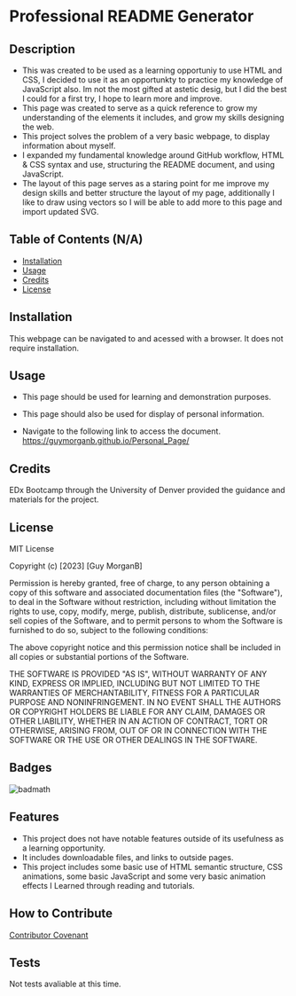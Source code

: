 # Professional README Generator


## Description

- This was created to be used as a learning opportuniy to use HTML and CSS, I decided to use it as an opportunkty to practice my knowledge of JavaScript also. Im not the most gifted at astetic desig, but I did the best I could for a first try, I hope to learn more and improve.
- This page was created to serve as a quick reference to grow my understanding of the elements it includes, and grow my skills designing the web.
- This project solves the problem of a very basic webpage, to display information about myself. 
- I expanded my fundamental knowledge around GitHub workflow, HTML & CSS syntax and use, structuring the README document, and using JavaScript.
- The layout of this page serves as a staring point for me improve my design skills and better structure the layout of my page, additionally I like to draw using vectors so I will be able to add more to this page and import updated SVG. 

## Table of Contents (N/A)
- [Installation](#installation)
- [Usage](#usage)
- [Credits](#credits)
- [License](#license)

## Installation

This webpage can be navigated to and acessed with a browser. It does not require installation.

## Usage

- This page should be used for learning and demonstration purposes.
- This page should also be used for display of personal information.

- Navigate to the following link to access the document.
https://guymorganb.github.io/Personal_Page/


## Credits

EDx Bootcamp through the University of Denver provided the guidance and materials for the project.

## License

MIT License

Copyright (c) [2023] [Guy MorganB]

Permission is hereby granted, free of charge, to any person obtaining a copy
of this software and associated documentation files (the "Software"), to deal
in the Software without restriction, including without limitation the rights
to use, copy, modify, merge, publish, distribute, sublicense, and/or sell
copies of the Software, and to permit persons to whom the Software is
furnished to do so, subject to the following conditions:

The above copyright notice and this permission notice shall be included in all
copies or substantial portions of the Software.

THE SOFTWARE IS PROVIDED "AS IS", WITHOUT WARRANTY OF ANY KIND, EXPRESS OR
IMPLIED, INCLUDING BUT NOT LIMITED TO THE WARRANTIES OF MERCHANTABILITY,
FITNESS FOR A PARTICULAR PURPOSE AND NONINFRINGEMENT. IN NO EVENT SHALL THE
AUTHORS OR COPYRIGHT HOLDERS BE LIABLE FOR ANY CLAIM, DAMAGES OR OTHER
LIABILITY, WHETHER IN AN ACTION OF CONTRACT, TORT OR OTHERWISE, ARISING FROM,
OUT OF OR IN CONNECTION WITH THE SOFTWARE OR THE USE OR OTHER DEALINGS IN THE
SOFTWARE.

## Badges

![badmath](https://img.shields.io/github/license/guymorganb/Personal_Page)


## Features

- This project does not have notable features outside of its usefulness as a learning opportunity.
- It includes downloadable files, and links to outside pages.
- This project includes some basic use of HTML semantic structure, CSS animations, some basic JavaScript and some very basic animation effects I Learned through reading and tutorials. 

## How to Contribute

[Contributor Covenant](https://www.contributor-covenant.org/)

## Tests

Not tests avaliable at this time.

